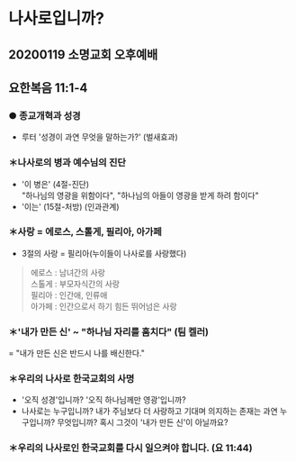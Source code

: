 # 나사로입니까?

## 20200119 소명교회 오후예배

## 요한복음 11:1-4

### ● 종교개혁과 성경

- 루터 '성경이 과연 무엇을 말하는가?' (벌새효과)

### ＊나사로의 병과 예수님의 진단

- '이 병은' (4절-진단)  
"하나님의 영광을 위함이다", "하나님의 아들이 영광을 받게 하려 함이다"  
- '이는' (15절-처방) (인과관계)

### ＊사랑 = 에로스, 스톨게, 필리아, 아가페

- 3절의 사랑 = 필리아(누이들이 나사로를 사랑했다)

> 에로스 : 남녀간의 사랑  
> 스톨게 : 부모자식간의 사랑  
> 필리아 : 인간애, 인류애  
> 아가페 : 인간으로서 하기 힘든 뛰어넘은 사랑

### ＊'내가 만든 신' ~ "하나님 자리를 훔치다" (팀 켈러)

= "내가 만든 신은 반드시 나를 배신한다."

### ＊우리의 나사로 한국교회의 사명

- '오직 성경'입니까? '오직 하나님께만 영광'입니까?
- 나사로는 누구입니까? 내가 주님보다 더 사랑하고 기대며 의지하는 존재는 과연 누구입니까? 무엇입니까? 혹시 그것이 '내가 만든 신'이 아닐까요?

### ＊우리의 나사로인 한국교회를 다시 일으켜야 합니다. (요 11:44)

